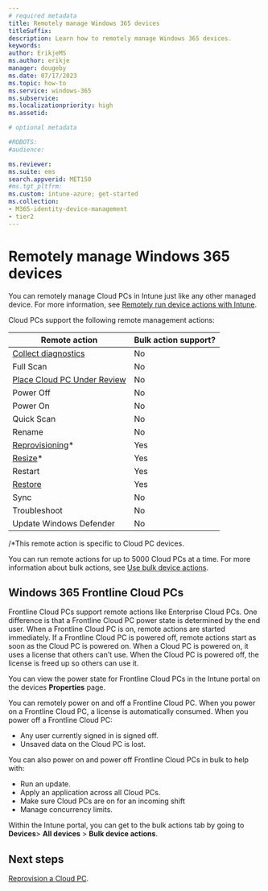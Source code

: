 ```yaml
---
# required metadata
title: Remotely manage Windows 365 devices
titleSuffix:
description: Learn how to remotely manage Windows 365 devices.
keywords:
author: ErikjeMS  
ms.author: erikje
manager: dougeby
ms.date: 07/17/2023
ms.topic: how-to
ms.service: windows-365
ms.subservice: 
ms.localizationpriority: high
ms.assetid: 

# optional metadata

#ROBOTS:
#audience:

ms.reviewer: 
ms.suite: ems
search.appverid: MET150
#ms.tgt_pltfrm:
ms.custom: intune-azure; get-started
ms.collection:
- M365-identity-device-management
- tier2
---
```


# Remotely manage Windows 365 devices

You can remotely manage Cloud PCs in Intune just like any other managed device. For more information, see [Remotely run device actions with Intune](/mem/intune/remote-actions/).

Cloud PCs support the following remote management actions:

| Remote action | Bulk action support? |
| --- | --- |
| [Collect diagnostics](/mem/intune/remote-actions/collect-diagnostics) | No |
| Full Scan | No |
| [Place Cloud PC Under Review](place-cloud-pc-under-review.md) | No |
| Power Off | No |
| Power On | No |
| Quick Scan | No |
| Rename | No |
| [Reprovisioning](provisioning.md#reprovisioning)\* | Yes |
| [Resize](resize-cloud-pc.md)* | Yes |
| Restart | Yes |
| [Restore](restore-overview.md) | Yes|
| Sync | No |
| Troubleshoot | No |
| Update Windows Defender | No |

/*This remote action is specific to Cloud PC devices.

You can run remote actions for up to 5000 Cloud PCs at a time. For more information about bulk actions, see [Use bulk device actions](/mem/intune/remote-actions/bulk-device-actions).

## Windows 365 Frontline Cloud PCs

Frontline Cloud PCs support remote actions like Enterprise Cloud PCs. One difference is that a Frontline Cloud PC power state is determined by the end user. When a Frontline Cloud PC is on, remote actions are started immediately. If a Frontline Cloud PC is powered off, remote actions start as soon as the Cloud PC is powered on. When a Cloud PC is powered on, it uses a license that others can't use. When the Cloud PC is powered off, the license is freed up so others can use it.

You can view the power state for Frontline Cloud PCs in the Intune portal on the devices **Properties** page.

You can remotely power on and off a Frontline Cloud PC. When you power on a Frontline Cloud PC, a license is automatically consumed. When you power off a Frontline Cloud PC:

- Any user currently signed in is signed off.
- Unsaved data on the Cloud PC is lost.

You can also power on and power off Frontline Cloud PCs in bulk to help with: 

- Run an update.
- Apply an application across all Cloud PCs.
- Make sure Cloud PCs are on for an incoming shift
- Manage concurrency limits.

Within the Intune portal, you can get to the bulk actions tab by going to **Devices**> **All devices** > **Bulk device actions**.  

<!-- ########################## -->
## Next steps

[Reprovision a Cloud PC](reprovision-cloud-pc.md).
